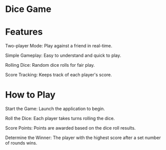 # Dice Game


# Features

Two-player Mode: Play against a friend in real-time.

Simple Gameplay: Easy to understand and quick to play.

Rolling Dice: Random dice rolls for fair play.

Score Tracking: Keeps track of each player's score.

# How to Play

Start the Game: Launch the application to begin.

Roll the Dice: Each player takes turns rolling the dice.

Score Points: Points are awarded based on the dice roll results.

Determine the Winner: The player with the highest score after a set number of rounds wins.
